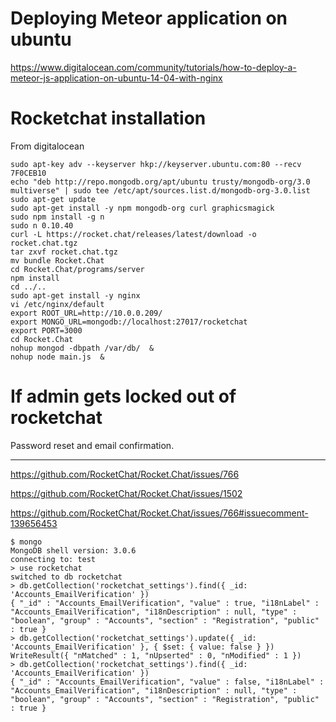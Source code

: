# Deploying Meteor application on ubuntu

https://www.digitalocean.com/community/tutorials/how-to-deploy-a-meteor-js-application-on-ubuntu-14-04-with-nginx


# Rocketchat installation

From digitalocean

~~~~~~~~
sudo apt-key adv --keyserver hkp://keyserver.ubuntu.com:80 --recv 7F0CEB10
echo "deb http://repo.mongodb.org/apt/ubuntu trusty/mongodb-org/3.0 multiverse" | sudo tee /etc/apt/sources.list.d/mongodb-org-3.0.list
sudo apt-get update
sudo apt-get install -y npm mongodb-org curl graphicsmagick
sudo npm install -g n
sudo n 0.10.40
curl -L https://rocket.chat/releases/latest/download -o rocket.chat.tgz
tar zxvf rocket.chat.tgz
mv bundle Rocket.Chat
cd Rocket.Chat/programs/server
npm install
cd ../..
sudo apt-get install -y nginx
vi /etc/nginx/default
export ROOT_URL=http://10.0.0.209/
export MONGO_URL=mongodb://localhost:27017/rocketchat
export PORT=3000
cd Rocket.Chat
nohup mongod -dbpath /var/db/  &
nohup node main.js  &
~~~~~~~~

# If admin gets locked out of rocketchat

Password reset and email confirmation.

--------------------------------

https://github.com/RocketChat/Rocket.Chat/issues/766


https://github.com/RocketChat/Rocket.Chat/issues/1502


https://github.com/RocketChat/Rocket.Chat/issues/766#issuecomment-139656453

~~~~~~~~
$ mongo
MongoDB shell version: 3.0.6
connecting to: test
> use rocketchat
switched to db rocketchat
> db.getCollection('rocketchat_settings').find({ _id: 'Accounts_EmailVerification' })
{ "_id" : "Accounts_EmailVerification", "value" : true, "i18nLabel" : "Accounts_EmailVerification", "i18nDescription" : null, "type" : "boolean", "group" : "Accounts", "section" : "Registration", "public" : true }
> db.getCollection('rocketchat_settings').update({ _id: 'Accounts_EmailVerification' }, { $set: { value: false } })
WriteResult({ "nMatched" : 1, "nUpserted" : 0, "nModified" : 1 })
> db.getCollection('rocketchat_settings').find({ _id: 'Accounts_EmailVerification' })
{ "_id" : "Accounts_EmailVerification", "value" : false, "i18nLabel" : "Accounts_EmailVerification", "i18nDescription" : null, "type" : "boolean", "group" : "Accounts", "section" : "Registration", "public" : true }

~~~~~~~~
